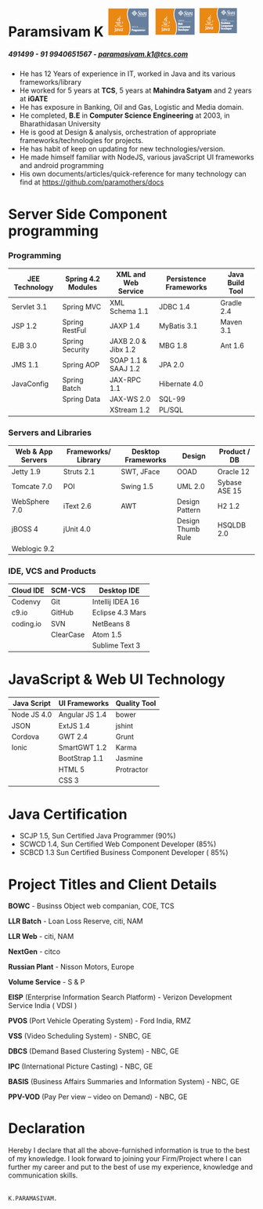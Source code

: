 Paramsivam K                                            <img src="https://github.com/paramothers/docs/blob/master/SCJP.png" width="88" alt="For Java 1.5"> <img src="https://github.com/paramothers/docs/blob/master/SCWCD.png" width="88" alt="For Servlet 2.5, JSP 1.2 and JSTL 1.1"><img src="https://github.com/paramothers/docs/blob/master/SCBCD.png" width="88" alt="For EJB 2.1">
=========================================================================================================================================================================================================================================================================================================================================================================================

##### 491499 - 91 9940651567 - paramasivam.k1@tcs.com #####

* He has 12 Years of experience in IT, worked in Java and its various frameworks/library
* He worked for 5 years at **TCS**, 5 years at **Mahindra Satyam** and 2 years at **iGATE**
* He has exposure in Banking, Oil and Gas, Logistic and Media domain.
* He completed, **B.E** in **Computer Science Engineering** at 2003, in Bharathidasan University
* He is good at Design & analysis, orchestration of appropriate frameworks/technologies for projects.
* He has habit of keep on updating for new technologies/version.
* He made himself familiar with NodeJS, various javaScript UI frameworks and android programming
* His own documents/articles/quick-reference for many technology can find at https://github.com/paramothers/docs

Server Side Component programming
=================================

### Programming ###

| JEE Technology | Spring 4.2 Modules | XML and Web Service | Persistence Frameworks | Java Build Tool |
|----------------|--------------------|---------------------|------------------------|-----------------|
| Servlet 3.1    | Spring MVC         | XML Schema 1.1      | JDBC 1.4               | Gradle 2.4      |
| JSP 1.2        | Spring RestFul     | JAXP 1.4            | MyBatis 3.1            | Maven 3.1       |
| EJB 3.0        | Spring Security    | JAXB 2.0 & Jibx 1.2 | MBG 1.8                | Ant 1.6         |
| JMS 1.1        | Spring AOP         | SOAP 1.1 & SAAJ 1.2 | JPA 2.0                |                 |
| JavaConfig     | Spring Batch       | JAX-RPC 1.1         | Hibernate 4.0          |                 |
|                | Spring Data        | JAX-WS 2.0          | SQL-99                 |                 |
|                |                    | XStream   1.2       | PL/SQL                 |                 |

### Servers and Libraries ###

| Web & App Servers | Frameworks/ Library | Desktop Frameworks | Design            | Product / DB  |
|-------------------|---------------------|--------------------|-------------------|---------------|
| Jetty 1.9         | Struts 2.1          | SWT, JFace         | OOAD              | Oracle 12     |
| Tomcate 7.0       | POI                 | Swing 1.5          | UML 2.0           | Sybase ASE 15 |
| WebSphere 7.0     | iText 2.6           | AWT                | Design Pattern    | H2   1.2      |
| jBOSS 4           | jUnit 4.0           |                    | Design Thumb Rule | HSQLDB  2.0   |
| Weblogic 9.2      |                     |                    |                   |               |


### IDE, VCS and Products ###

| Cloud IDE | SCM-VCS   | Desktop IDE      |
|-----------|-----------|------------------|
| Codenvy   | Git       | Intellij IDEA 16 |
| c9.io     | GitHub    | Eclipse 4.3 Mars |
| coding.io | SVN       | NetBeans 8       |
|           | ClearCase | Atom 1.5         |
|           |           | Sublime Text 3   |


JavaScript & Web UI Technology
==============================

| Java Script | UI Frameworks  | Quality Tool |
|-------------|----------------|--------------|
| Node JS 4.0 | Angular JS 1.4 | bower        |
| JSON        | ExtJS 1.4      | jshint       |
| Cordova     | GWT 2.4        | Grunt        |
| Ionic       | SmartGWT 1.2   | Karma        |
|             | BootStrap 1.1  | Jasmine      |
|             | HTML 5         | Protractor   |
|             | CSS 3          |              |

Java Certification
==================

* SCJP 1.5, Sun Certified Java Programmer (90%)
* SCWCD 1.4, Sun Certified Web Component Developer (85%)
* SCBCD 1.3 Sun Certified Business Component Developer ( 85%)

Project Titles and Client Details
=================================

    
 **BOWC** - Businss Object web companian, COE, TCS
    
 **LLR Batch** - Loan Loss Reserve, citi, NAM
    
 **LLR Web** - citi, NAM
    
 **NextGen** - citco
    
 **Russian Plant** - Nisson Motors, Europe
    
 **Volume Service** - S & P
    
 **EISP** (Enterprise Information Search Platform)  - Verizon Development Service India ( VDSI )
    
 **PVOS** (Port Vehicle Operating System)  - Ford India, RMZ
    
 **VSS** (Video Scheduling System)  - SNBC, GE
    
**DBCS** (Demand Based Clustering System)  - NBC, GE
    
**IPC** (International Picture Casting) - NBC, GE
    
**BASIS** (Business Affairs Summaries and Information System) - NBC, GE
    
**PPV-VOD** (Pay Per view – video on Demand)  - NBC, GE
    
Declaration
===========

Hereby I declare that all the above-furnished information is true to the best of my knowledge.
I look forward to joining your Firm/Project where I can further my career and put to the best of use my experience, knowledge and communication skills.
   
                                                                                       K.PARAMASIVAM.



    

    
    

    
    

    
    

   
   

   
   

                                                   
                                                   

   
   
